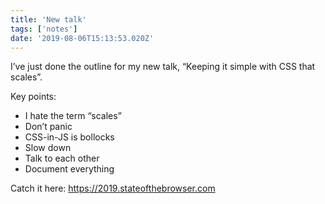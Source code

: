 ```yaml
---
title: 'New talk'
tags: ['notes'] 
date: '2019-08-06T15:13:53.020Z'
---
```

I’ve just done the outline for my new talk, “Keeping it simple with CSS that scales”. 

Key points:
- I hate the term “scales”
- Don’t panic
- CSS-in-JS is bollocks
- Slow down
- Talk to each other
- Document everything 

Catch it here: <https://2019.stateofthebrowser.com>